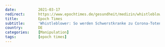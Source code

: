 ```yaml
---
date:          2021-03-17
redirect:      https://www.epochtimes.de/gesundheit/medizin/whistleblower-so-werden-schwerstkranke-zu-corona-toten-gemacht-a3472420.html
title:         Epoch Times
subtitle:      'Whistleblower: So werden Schwerstkranke zu Corona-Toten gemacht'
country:       DE
categories:    [Manipulation]
tags:          [epoch times]
---
```

